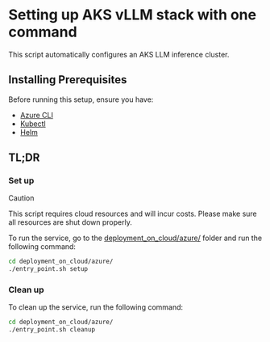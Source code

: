 # Setting up AKS vLLM stack with one command

This script automatically configures an AKS LLM inference cluster.

## Installing Prerequisites

Before running this setup, ensure you have:

- [Azure CLI](https://learn.microsoft.com/en-us/cli/azure/install-azure-cli)
- [Kubectl](https://kubernetes.io/docs/tasks/tools/#kubectl)
- [Helm](https://helm.sh/docs/intro/install/)

## TL;DR

### Set up

> [!CAUTION]
> This script requires cloud resources and will incur costs. Please make sure all resources are shut down properly.

To run the service, go to the [deployment_on_cloud/azure/](deployment_on_cloud/azure/) folder and run the following command:

```bash
cd deployment_on_cloud/azure/
./entry_point.sh setup
```

### Clean up

To clean up the service, run the following command:

```bash
cd deployment_on_cloud/azure/
./entry_point.sh cleanup
```
